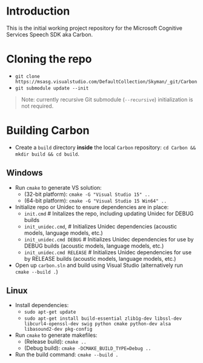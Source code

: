 # Introduction 

This is the initial working project repository for the Microsoft Cognitive Services Speech SDK aka Carbon.

# Cloning the repo

* `git clone https://msasg.visualstudio.com/DefaultCollection/Skyman/_git/Carbon`
* `git submodule update --init`

> Note: currently recursive Git submodule (`--recursive`) initialization is not required.

# Building Carbon

* Create a `build` directory __inside__ the local `Carbon` repository: `cd Carbon && mkdir build && cd build`.

## Windows

* Run `cmake` to generate VS solution:
    * (32-bit platform): `cmake -G "Visual Studio 15" ..` 
    * (64-bit platform): `cmake -G "Visual Studio 15 Win64" ..` 
* Initialize repo or Unidec to ensure dependencies are in place:
    * `init.cmd` # Initalizes the repo, including updating Unidec for DEBUG builds
    * `init_unidec.cmd`, # Initializes Unidec dependencies (acoustic models, language models, etc.) 
    * `init_unidec.cmd DEBUG` # Initializes Unidec dependencies for use by DEBUG builds (acoustic models, language models, etc.) 
    * `init_unidec.cmd RELEASE` # Initializes Unidec dependencies for use by RELEASE builds (acoustic models, language models, etc.) 
* Open up `carbon.sln` and build using Visual Studio (alternatively run `cmake --build .`)

## Linux

* Install dependencies: 
    * `sudo apt-get update`
    * `sudo apt-get install build-essential zlib1g-dev libssl-dev libcurl4-openssl-dev swig python cmake python-dev alsa libasound2-dev pkg-config`
* Run `cmake` to generate makefiles:
    * (Release build): `cmake ..` 
    * (Debug build): `cmake -DCMAKE_BUILD_TYPE=Debug ..` 
* Run the build command: `cmake --build .`

